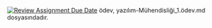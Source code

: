 [![Review Assignment Due Date](https://classroom.github.com/assets/deadline-readme-button-24ddc0f5d75046c5622901739e7c5dd533143b0c8e959d652212380cedb1ea36.svg)](https://classroom.github.com/a/Mo1xZhA9)
ödev, yazılım-Mühendisliği_1.ödev.md dosyasındadır.